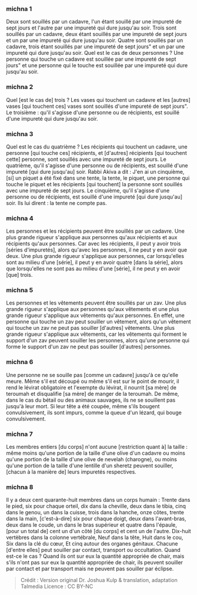 
### michna 1
Deux sont souillés par un cadavre, l'un étant souillé par une impureté de sept jours et l'autre par une impureté qui dure jusqu'au soir. Trois sont souillés par un cadavre, deux étant souillés par une impureté de sept jours et un par une impureté qui dure jusqu'au soir. Quatre sont souillés par un cadavre, trois étant souillés par une impureté de sept jours" et un par une impureté qui dure jusqu'au soir. Quel est le cas de deux personnes ? Une personne qui touche un cadavre est souillée par une impureté de sept jours" et une personne qui le touche est souillée par une impureté qui dure jusqu'au soir.

### michna 2
Quel [est le cas de] trois ? Les vases qui touchent un cadavre et les [autres] vases [qui touchent ces] vases sont souillés d'une impureté de sept jours". Le troisième : qu'il s'agisse d'une personne ou de récipients, est souillé d'une impureté qui dure jusqu'au soir.

### michna 3
Quel est le cas du quatrième ?  Les récipients qui touchent un cadavre, une personne [qui touche ces] récipients, et [d'autres] récipients [qui touchent cette] personne, sont souillés avec une impureté de sept jours. Le quatrième, qu'il s'agisse d'une personne ou de récipients, est souillé d'une impureté [qui dure jusqu'au] soir. Rabbi Akiva a dit : J'en ai un cinquième, [si] un piquet a été fixé dans une tente, la tente, le piquet, une personne qui touche le piquet et les récipients [qui touchent] la personne sont souillés avec une impureté de sept jours. Le cinquième, qu'il s'agisse d'une personne ou de récipients, est souillé d'une impureté [qui dure jusqu'au] soir. Ils lui dirent : la tente ne compte pas.

### michna 4
Les personnes et les récipients peuvent être souillés par un cadavre. Une plus grande rigueur s'applique aux personnes qu'aux récipients et aux récipients qu'aux personnes. Car avec les récipients, il peut y avoir trois [séries d'impuretés], alors qu'avec les personnes, il ne peut y en avoir que deux. Une plus grande rigueur s'applique aux personnes, car lorsqu'elles sont au milieu d'une [série], il peut y en avoir quatre [dans la série], alors que lorsqu'elles ne sont pas au milieu d'une [série], il ne peut y en avoir [que] trois.

### michna 5
Les personnes et les vêtements peuvent être souillés par un zav. Une plus grande rigueur s'applique aux personnes qu'aux vêtements et une plus grande rigueur s'applique aux vêtements qu'aux personnes. En effet, une personne qui touche un zav peut souiller un vêtement, alors qu'un vêtement qui touche un zav ne peut pas souiller [d'autres] vêtements. Une plus grande rigueur s'applique aux vêtements, car les vêtements qui forment le support d'un zav peuvent souiller les personnes, alors qu'une personne qui forme le support d'un zav ne peut pas souiller [d'autres] personnes.

### michna 6
Une personne ne se souille pas [comme un cadavre] jusqu'à ce qu'elle meure. Même s'il est découpé ou même s'il est sur le point de mourir, il rend le lévirat obligatoire et l'exempte du lévirat, il nourrit [sa mère] de teroumah et disqualifie [sa mère] de manger de la teroumah. De même, dans le cas du bétail ou des animaux sauvages, ils ne se souillent pas jusqu'à leur mort. Si leur tête a été coupée, même s'ils bougent convulsivement, ils sont impurs, comme la queue d'un lézard, qui bouge convulsivement.

### michna 7
Les membres entiers [du corps] n'ont aucune [restriction quant à] la taille : même moins qu'une portion de la taille d'une olive d'un cadavre ou moins qu'une portion de la taille d'une olive de nevelah (charogne), ou moins qu'une portion de la taille d'une lentille d'un sheretz peuvent souiller, [chacun à la manière de] leurs impuretés respectives.

### michna 8
Il y a deux cent quarante-huit membres dans un corps humain : Trente dans le pied, six pour chaque orteil, dix dans la cheville, deux dans le tibia, cinq dans le genou, un dans la cuisse, trois dans la hanche, onze côtes, trente dans la main, [c'est-à-dire] six pour chaque doigt, deux dans l'avant-bras, deux dans le coude, un dans le bras supérieur et quatre dans l'épaule, [pour un total de] cent un d'un côté [du corps] et cent un de l'autre. Dix-huit vertèbres dans la colonne vertébrale, Neuf dans la tête, Huit dans le cou, Six dans la clé du cœur, Et cinq autour des organes génitaux. Chacune [d'entre elles] peut souiller par contact, transport ou occultation. Quand est-ce le cas ? Quand ils ont sur eux la quantité appropriée de chair, mais s'ils n'ont pas sur eux la quantité appropriée de chair, ils peuvent souiller par contact et par transport mais ne peuvent pas souiller par éclipse.

>Crédit : Version original Dr. Joshua Kulp & translation, adaptation Talmedia
>Licence : CC BY-NC